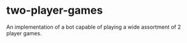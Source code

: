 # two-player-games
An implementation of a bot capable of playing a wide assortment of 2 player games.
